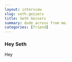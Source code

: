 ```yaml
---
layout: interview
slug: seth.geisers
title: Seth Geisers
summary: dude across from me.
categories: [friend]
---
```


### Hey Seth

Hey
